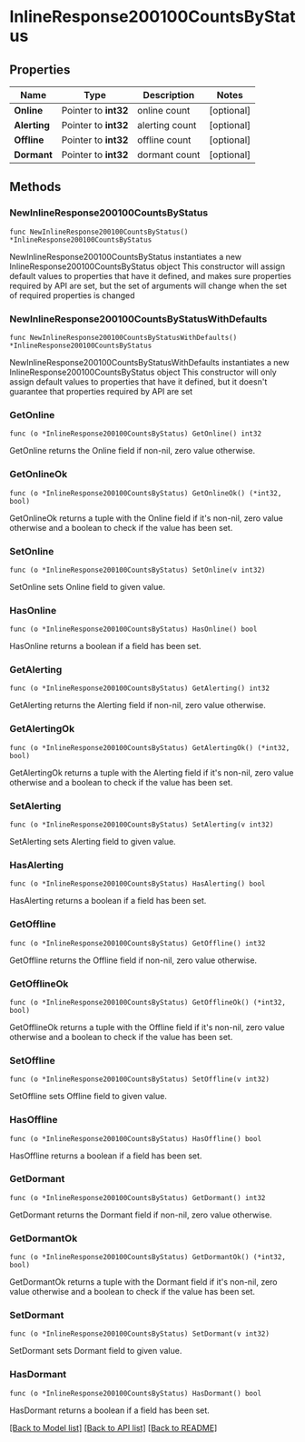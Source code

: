 # InlineResponse200100CountsByStatus

## Properties

Name | Type | Description | Notes
------------ | ------------- | ------------- | -------------
**Online** | Pointer to **int32** | online count | [optional] 
**Alerting** | Pointer to **int32** | alerting count | [optional] 
**Offline** | Pointer to **int32** | offline count | [optional] 
**Dormant** | Pointer to **int32** | dormant count | [optional] 

## Methods

### NewInlineResponse200100CountsByStatus

`func NewInlineResponse200100CountsByStatus() *InlineResponse200100CountsByStatus`

NewInlineResponse200100CountsByStatus instantiates a new InlineResponse200100CountsByStatus object
This constructor will assign default values to properties that have it defined,
and makes sure properties required by API are set, but the set of arguments
will change when the set of required properties is changed

### NewInlineResponse200100CountsByStatusWithDefaults

`func NewInlineResponse200100CountsByStatusWithDefaults() *InlineResponse200100CountsByStatus`

NewInlineResponse200100CountsByStatusWithDefaults instantiates a new InlineResponse200100CountsByStatus object
This constructor will only assign default values to properties that have it defined,
but it doesn't guarantee that properties required by API are set

### GetOnline

`func (o *InlineResponse200100CountsByStatus) GetOnline() int32`

GetOnline returns the Online field if non-nil, zero value otherwise.

### GetOnlineOk

`func (o *InlineResponse200100CountsByStatus) GetOnlineOk() (*int32, bool)`

GetOnlineOk returns a tuple with the Online field if it's non-nil, zero value otherwise
and a boolean to check if the value has been set.

### SetOnline

`func (o *InlineResponse200100CountsByStatus) SetOnline(v int32)`

SetOnline sets Online field to given value.

### HasOnline

`func (o *InlineResponse200100CountsByStatus) HasOnline() bool`

HasOnline returns a boolean if a field has been set.

### GetAlerting

`func (o *InlineResponse200100CountsByStatus) GetAlerting() int32`

GetAlerting returns the Alerting field if non-nil, zero value otherwise.

### GetAlertingOk

`func (o *InlineResponse200100CountsByStatus) GetAlertingOk() (*int32, bool)`

GetAlertingOk returns a tuple with the Alerting field if it's non-nil, zero value otherwise
and a boolean to check if the value has been set.

### SetAlerting

`func (o *InlineResponse200100CountsByStatus) SetAlerting(v int32)`

SetAlerting sets Alerting field to given value.

### HasAlerting

`func (o *InlineResponse200100CountsByStatus) HasAlerting() bool`

HasAlerting returns a boolean if a field has been set.

### GetOffline

`func (o *InlineResponse200100CountsByStatus) GetOffline() int32`

GetOffline returns the Offline field if non-nil, zero value otherwise.

### GetOfflineOk

`func (o *InlineResponse200100CountsByStatus) GetOfflineOk() (*int32, bool)`

GetOfflineOk returns a tuple with the Offline field if it's non-nil, zero value otherwise
and a boolean to check if the value has been set.

### SetOffline

`func (o *InlineResponse200100CountsByStatus) SetOffline(v int32)`

SetOffline sets Offline field to given value.

### HasOffline

`func (o *InlineResponse200100CountsByStatus) HasOffline() bool`

HasOffline returns a boolean if a field has been set.

### GetDormant

`func (o *InlineResponse200100CountsByStatus) GetDormant() int32`

GetDormant returns the Dormant field if non-nil, zero value otherwise.

### GetDormantOk

`func (o *InlineResponse200100CountsByStatus) GetDormantOk() (*int32, bool)`

GetDormantOk returns a tuple with the Dormant field if it's non-nil, zero value otherwise
and a boolean to check if the value has been set.

### SetDormant

`func (o *InlineResponse200100CountsByStatus) SetDormant(v int32)`

SetDormant sets Dormant field to given value.

### HasDormant

`func (o *InlineResponse200100CountsByStatus) HasDormant() bool`

HasDormant returns a boolean if a field has been set.


[[Back to Model list]](../README.md#documentation-for-models) [[Back to API list]](../README.md#documentation-for-api-endpoints) [[Back to README]](../README.md)


